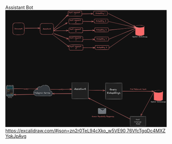 Assistant Bot
![img.png](img.png)
https://excalidraw.com/#json=zn2r0TeL94cXko_w5VE90,76VfcTgqDc4MXZYqkJpAvg
